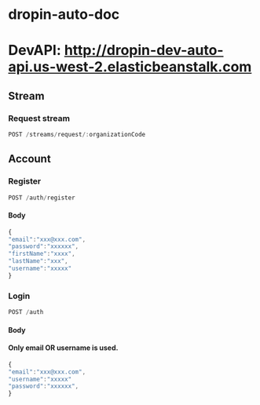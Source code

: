 # dropin-auto-doc

# DevAPI: http://dropin-dev-auto-api.us-west-2.elasticbeanstalk.com


## Stream

### Request stream

```javascript
POST /streams/request/:organizationCode
```



## Account

### Register 

```javascript
POST /auth/register
```

#### Body
```javascript
{
"email":"xxx@xxx.com",
"password":"xxxxxx",
"firstName":"xxxx",
"lastName":"xxx",
"username":"xxxxx"
}
```
### Login 

```javascript
POST /auth
```


#### Body

#### Only email OR username is used.
```javascript
{
"email":"xxx@xxx.com",
"username":"xxxxx"
"password":"xxxxxx",
}
```
